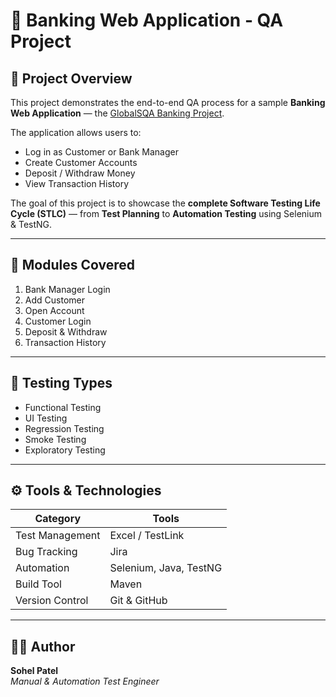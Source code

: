 # 🏦 Banking Web Application - QA Project

## 📘 Project Overview
This project demonstrates the end-to-end QA process for a sample **Banking Web Application** — the [GlobalSQA Banking Project](https://www.globalsqa.com/angularJs-protractor/BankingProject/#/login).

The application allows users to:
- Log in as Customer or Bank Manager  
- Create Customer Accounts  
- Deposit / Withdraw Money  
- View Transaction History  

The goal of this project is to showcase the **complete Software Testing Life Cycle (STLC)** — from **Test Planning** to **Automation Testing** using Selenium & TestNG.

---

## 🧩 Modules Covered
1. Bank Manager Login  
2. Add Customer  
3. Open Account  
4. Customer Login  
5. Deposit & Withdraw  
6. Transaction History  

---

## 🧪 Testing Types
- Functional Testing  
- UI Testing  
- Regression Testing  
- Smoke Testing  
- Exploratory Testing  

---

## ⚙️ Tools & Technologies
| Category | Tools |
|-----------|--------|
| Test Management | Excel / TestLink |
| Bug Tracking | Jira |
| Automation | Selenium, Java, TestNG |
| Build Tool | Maven |
| Version Control | Git & GitHub |

---

## 👨‍💻 Author
**Sohel Patel**  
*Manual & Automation Test Engineer*

